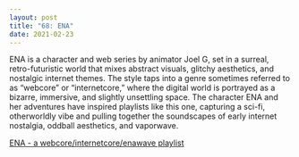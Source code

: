 ```yaml
---
layout: post
title: "68: ENA"
date: 2021-02-23
---
```


ENA is a character and web series by animator Joel G, set in a surreal, retro-futuristic world that mixes abstract visuals, glitchy aesthetics, and nostalgic internet themes. The style taps into a genre sometimes referred to as “webcore” or “internetcore,” where the digital world is portrayed as a bizarre, immersive, and slightly unsettling space. The character ENA and her adventures have inspired playlists like this one, capturing a sci-fi, otherworldly vibe and pulling together the soundscapes of early internet nostalgia, oddball aesthetics, and vaporwave.

[ENA - a webcore/internetcore/enawave playlist](https://youtu.be/pBC_sYtjykU)
